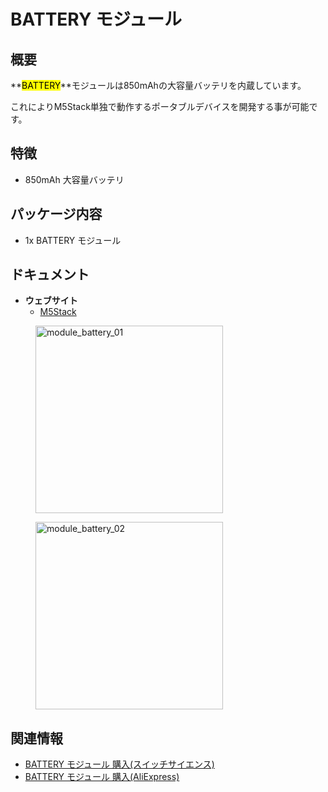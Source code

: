 # BATTERY モジュール



## 概要

**<mark>BATTERY</mark>**モジュールは850mAhの大容量バッテリを内蔵しています。

これによりM5Stack単独で動作するポータブルデバイスを開発する事が可能です。

## 特徴

- 850mAh 大容量バッテリ

## パッケージ内容

- 1x BATTERY モジュール

## ドキュメント

- **ウェブサイト**
  - [M5Stack](https://m5stack.com)

<figure>
  <img src="assets/img/product_pics/modules/module_battery_01.png" alt="module_battery_01" width="300px" height="300px">
</figure>
<figure>
  <img src="assets/img/product_pics/modules/module_battery_02.png" alt="module_battery_02" width="300px" height="300px">
</figure>

## 関連情報

- [BATTERY モジュール 購入(スイッチサイエンス)](https://www.switch-science.com/catalog/3653/)
- [BATTERY モジュール 購入(AliExpress)](https://www.aliexpress.com/store/product/M5Stack-arduino-ESP32-850-mah-iot/3226069_32839688875.html)
